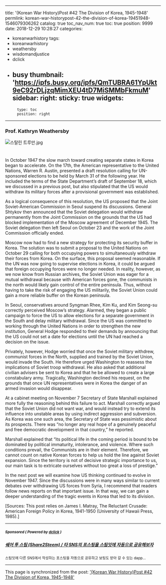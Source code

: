 
---
title: '(Korean War History)Post #42 The Division of Korea, 1945-1948'
permlink: korean-war-historypost-42-the-division-of-korea-19451948-1546079306262
catalog: true
toc_nav_num: true
toc: true
position: 9999
date: 2018-12-29 10:28:27
categories:
- koreanwarhistory
tags:
- koreanwarhistory
- weathersby
- wisdomandjustice
- dclick
- busy
thumbnail: 'https://ipfs.busy.org/ipfs/QmTUBRA61YpUkt9eC92rDLjzqMimXEU4tD7MiSMMbFkmuM'
sidebar:
    right:
        sticky: true
widgets:
    -
        type: toc
        position: right
---


### Prof. Kathryn Weathersby

![스탈린 트루만.jpg](https://ipfs.busy.org/ipfs/QmTUBRA61YpUkt9eC92rDLjzqMimXEU4tD7MiSMMbFkmuM)


#
	
In October 1947 the slow march toward creating separate states in Korea began to accelerate. On the 17th, the American representative to the United Nations, Warren R. Austin, presented a draft resolution calling for UN-sponsored elections to be held by March 31 of the following year. He included the terms of the State Department’s draft of September 18, which we discussed in a previous post, but also stipulated that the US would withdraw its military forces after a provisional government was established. 


As a logical consequence of this resolution, the US proposed that the Joint Soviet-American Commission in Seoul suspend its discussions. General Shtykov then announced that the Soviet delegation would withdraw permanently from the Joint Commission on the grounds that the US had blocked implementation of the Moscow agreement of December 1945. The Soviet delegation then left Seoul on October 23 and the work of the Joint Commission officially ended.


Moscow now had to find a new strategy for protecting its security buffer in Korea. The solution was to submit a proposal to the United Nations on October 29 calling for both occupying powers to simultaneously withdraw their forces from Korea. On the surface, this proposal seemed reasonable.  If the UN was now going to supervise elections in Korea, it could be argued that foreign occupying forces were no longer needed. In reality, however, as we now know from Russian archives, the Soviet Union was eager for a mutual withdrawal because with American forces gone, the communists in the north would likely gain control of the entire peninsula.  Thus, without having to take the risk of engaging the US militarily, the Soviet Union could gain a more reliable buffer on the Korean peninsula.


In Seoul, conservatives around Syngman Rhee, Kim Ku, and Kim Seong-su correctly perceived Moscow’s strategy.  Alarmed, they began a public campaign to force the US to allow elections for a separate government in the South and delay military withdrawal. Since the US was committed to working through the United Nations in order to strengthen the new institution, General Hodge responded to their demands by announcing that the US could not set a date for elections until the UN had reached a decision on the issue. 


Privately, however, Hodge worried that once the Soviet military withdrew, communist forces in the North, supplied and trained by the Soviet Union, would invade the South. He therefore urged Washington to reassess the implications of Soviet troop withdrawal.  He also asked that additional civilian advisers be sent to Korea and that he be allowed to create a large constabulary army. Tragically, Washington declined his request, on the grounds that once UN representatives were in Korea the danger of an armed invasion would disappear.


At a cabinet meeting on November 7 Secretary of State Marshall explained more fully the reasoning behind this failure to act. Marshall correctly argued that the Soviet Union did not want war, and would instead try to extend its influence into unstable areas by using indirect aggression and subversion.  As Korea was one such area, the Secretary of State was pessimistic about its prospects. There was “no longer any real hope of a genuinely peaceful and free democratic development in that country,” he reported. 


Marshall explained that “its political life in the coming period is bound to be dominated by political immaturity, intolerance, and violence. Where such conditions prevail, the Communists are in their element. Therefore, we cannot count on native Korean forces to help us hold the line against Soviet expansion. Since the territory is not of decisive strategic importance to us, our main task is to extricate ourselves without too great a loss of prestige.”  


In the next post we will examine how US thinking continued to evolve in November 1947. Since the discussions were in many ways similar to current debates over withdrawing US forces from Syria, I recommend that readers follow news reports on that important issue. In that way, we can gain a deeper understanding of the tragic events in Korea that led to its division.


[Sources: This post relies on James I. Matray, The Reluctant Crusade: American Foreign Policy in Korea, 1941-1950 (University of Hawaii Press, 1985).]


---

#####  <sub> **Sponsored ( Powered by [dclick](https://www.dclick.io) )** </sub>
##### [쉐어 투 스팀 (Share2Steem) / 타 SNS의 포스팅을 스팀잇에 자동으로 공유해보자](https://api.dclick.io/v1/c?x=eyJhbGciOiJIUzI1NiIsInR5cCI6IkpXVCJ9.eyJjIjoid2lzZG9tYW5kanVzdGljZSIsInMiOiJrb3JlYW4td2FyLWhpc3Rvcnlwb3N0LTQyLXRoZS1kaXZpc2lvbi1vZi1rb3JlYS0xOTQ1MTk0OC0xNTQ2MDc5MzA2MjYyIiwiYSI6WyJ0LTEyNjkiXSwidXJsIjoiaHR0cHM6Ly9zdGVlbWl0LmNvbS9rci9AamF5ZGloLy1zaGFyZTJzdGVlbS1zbnMtLTE1NDU0NjI4ODA3MTkiLCJpYXQiOjE1NDYwNzkzMDYsImV4cCI6MTg2MTQzOTMwNn0.WcJy3zrEmGBUwkKL_UuPli65puZBddQNpzXr8ZVHmeE)
<sup>스팀잇에 다른 SNS에서 작성하는 포스팅을 자동으로 공유하고 보팅도 받아 갈 수 있는 dapp...</sup>
</center>

- - -

This page is synchronized from the post: ['(Korean War History)Post #42 The Division of Korea, 1945-1948'](https://steemit.com/@wisdomandjustice/korean-war-historypost-42-the-division-of-korea-19451948-1546079306262)
